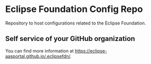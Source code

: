 # Eclipse Foundation Config Repo

Repository to host configurations related to the Eclipse Foundation.

## Self service of your GitHub organization

You can find more information at <https://eclipse-aasportal.github.io/.eclipsefdn/>.
